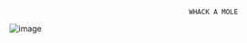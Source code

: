                                                 WHACK A MOLE 
![image](https://github.com/user-attachments/assets/4ed66d2b-4ffc-4fa1-a516-5cde80ec789f)
